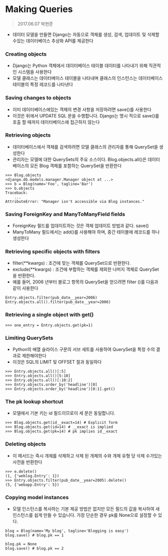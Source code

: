 # Making Queries

>  2017.06.07 박현준

- 데이터 모델을 만들면 Django는 자동으로 객체를 생성, 검색, 업데이트 및 삭제할 수있는 데이터베이스 추상화 API를 제공한다

### Creating objects
- Django는 Python 객체에서 데이터베이스 테이블 데이터를 나타내기 위해 직관적인 시스템을 사용한다
- 모델 클래스는 데이터베이스 테이블을 나타내며 클래스의 인스턴스는 데이터베이스 테이블의 특정 레코드를 나타낸다

### Saving changes to objects
- 이미 데이터베이스에있는 객체의 변경 사항을 저장하려면 save()를 사용한다
- 이것은 뒤에서 UPDATE SQL 문을 수행합니다. Django는 명시 적으로 save()를 호출 할 때까지 데이터베이스에 접근하지 않는다

### Retrieving objects
- 데이터베이스에서 객체를 검색하려면 모델 클래스의 관리자를 통해 QuerySet을 생성한다
- 관리자는 모델에 대한 QuerySets의 주요 소스이다. Blog.objects.all()은 데이터베이스의 모든 Blog 객체를 포함하는 QuerySet을 반환한다

```
>>> Blog.objects
<django.db.models.manager.Manager object at ...>
>>> b = Blog(name='Foo', tagline='Bar')
>>> b.objects
Traceback:
    ...
AttributeError: "Manager isn't accessible via Blog instances."
```

### Saving ForeignKey and ManyToManyField fields
- ForeignKey 필드를 업데이트하는 것은 객체 업데이트 방법과 같다. save()
- ManyToMany 필드에서는 add()를 사용해야 하며, 중간 테이블에 레코드를 하나 생성한다

### Retrieving specific objects with filters
- filter(**kwargs) : 조건에 맞는 객체를 QuerySet으로 반환한다.
- exclude(**kwargs) : 조건에 부합하는 객체를 제외한 나머지 객체로 QuerySet 을 반환한다.
- 예를 들어, 2006 년부터 블로그 항목의 QuerySet을 얻으려면 filter ()를 다음과 같이 사용한다

```
Entry.objects.filter(pub_date__year=2006)
Entry.objects.all().filter(pub_date__year=2006)
```

### Retrieving a single object with get()

```
>>> one_entry = Entry.objects.get(pk=1)
```

### Limiting QuerySets
- Python의 배열 슬라이스 구문의 서브 세트를 사용하여 QuerySet을 특정 수의 결과로 제한해야한다 
- 이것은 SQL의 LIMIT 및 OFFSET 절과 동일하다

```
>>> Entry.objects.all()[:5]
>>> Entry.objects.all()[5:10]
>>> Entry.objects.all()[:10:2]
>>> Entry.objects.order_by('headline')[0]
>>> Entry.objects.order_by('headline')[0:1].get()
```
### The pk lookup shortcut
- 모델에서 기본 키는 id 필드이므로이 세 문은 동일합니다.

```
>>> Blog.objects.get(id__exact=14) # Explicit form
>>> Blog.objects.get(id=14) # __exact is implied
>>> Blog.objects.get(pk=14) # pk implies id__exact
```

### Deleting objects
- 이 메서드는 즉시 개체를 삭제하고 삭제 된 개체의 수와 개체 유형 당 삭제 수가있는 사전을 반환한다

```
>>> e.delete()
(1, {'weblog.Entry': 1})
>>> Entry.objects.filter(pub_date__year=2005).delete()
(5, {'webapp.Entry': 5})
```

### Copying model instances
- 모델 인스턴스를 복사하는 기본 제공 방법은 없지만 모든 필드의 값을 복사하여 새 인스턴스를 쉽게 만들 수 있습니다. 가장 단순한 경우 pk를 None으로 설정할 수 있다.

```
blog = Blog(name='My blog', tagline='Blogging is easy')
blog.save() # blog.pk == 1

blog.pk = None
blog.save() # blog.pk == 2
```
